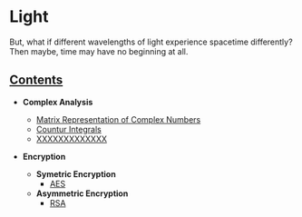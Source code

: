 # Light
<p> But, what if different wavelengths of light experience spacetime differently? Then maybe, time may have no beginning at all.</p>




## [Contents](https://)
- __Complex Analysis__
  - [Matrix Representation of Complex Numbers](https://github.com/Xiuhcoatl-013/Light/blob/main/ComplexAnalysis/Complex_Numbers_Matrix_Representation/Matrix_Representation_of_Complex_Numbers%20.ipynb)
  - [Countur Integrals](https://)
  - [XXXXXXXXXXXXX](https://)
  
- __Encryption__
  - __Symetric Encryption__
    - [AES](https://)
  - __Asymmetric Encryption__
    - [RSA](https://)
    